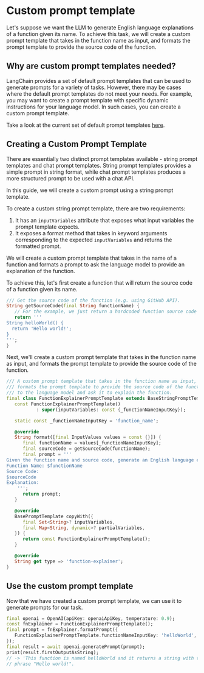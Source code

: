 # Custom prompt template

Let's suppose we want the LLM to generate English language explanations of a
function given its name. To achieve this task, we will create a custom prompt
template that takes in the function name as input, and formats the prompt
template to provide the source code of the function.

## Why are custom prompt templates needed?

LangChain provides a set of default prompt templates that can be used to
generate prompts for a variety of tasks. However, there may be cases where the
default prompt templates do not meet your needs. For example, you may want to
create a prompt template with specific dynamic instructions for your language
model. In such cases, you can create a custom prompt template.

Take a look at the current set of default prompt
templates [here](/modules/model_io/prompts/prompt_templates/prompt_templates.md).

## Creating a Custom Prompt Template

There are essentially two distinct prompt templates available - string prompt
templates and chat prompt templates. String prompt templates provides a simple
prompt in string format, while chat prompt templates produces a more structured
prompt to be used with a chat API.

In this guide, we will create a custom prompt using a string prompt template.

To create a custom string prompt template, there are two requirements:

1. It has an `inputVariables` attribute that exposes what input variables the
   prompt template expects.
2. It exposes a format method that takes in keyword arguments corresponding to
   the expected `inputVariables` and returns the formatted prompt.

We will create a custom prompt template that takes in the name of a function
and formats a prompt to ask the language model to provide an explanation of the
function.

To achieve this, let's first create a function that will return the source code
of a function given its name.

```dart
/// Get the source code of the function (e.g. using GitHub API).
String getSourceCode(final String functionName) {
   // For the example, we just return a hardcoded function source code
   return '''
String helloWorld() {
  return 'Hello world!';
}
''';
}
```

Next, we'll create a custom prompt template that takes in the function name as
input, and formats the prompt template to provide the source code of the
function.

```dart
/// A custom prompt template that takes in the function name as input, and
/// formats the prompt template to provide the source code of the function
/// to the language model and ask it to explain the function.
final class FunctionExplainerPromptTemplate extends BaseStringPromptTemplate {
   const FunctionExplainerPromptTemplate()
           : super(inputVariables: const {_functionNameInputKey});

   static const _functionNameInputKey = 'function_name';

   @override
   String format([final InputValues values = const {}]) {
      final functionName = values[_functionNameInputKey];
      final sourceCode = getSourceCode(functionName);
      final prompt = '''
Given the function name and source code, generate an English language explanation of the function.
Function Name: $functionName
Source Code:
$sourceCode
Explanation:
    ''';
      return prompt;
   }

   @override
   BasePromptTemplate copyWith({
      final Set<String>? inputVariables,
      final Map<String, dynamic>? partialVariables,
   }) {
      return const FunctionExplainerPromptTemplate();
   }

   @override
   String get type => 'function-explainer';
}
```

## Use the custom prompt template

Now that we have created a custom prompt template, we can use it to generate
prompts for our task.

```dart
final openai = OpenAI(apiKey: openaiApiKey, temperature: 0.9);
const fnExplainer = FunctionExplainerPromptTemplate();
final prompt = fnExplainer.formatPrompt({
   FunctionExplainerPromptTemplate.functionNameInputKey: 'helloWorld',
});
final result = await openai.generatePrompt(prompt);
print(result.firstOutputAsString);
// -> 'This function is named helloWorld and it returns a string with the 
// phrase "Hello world!".
```
